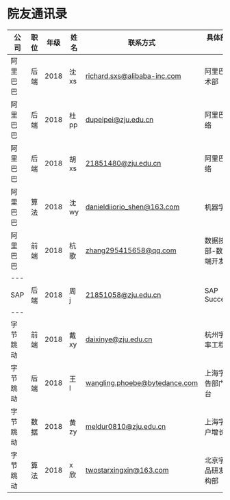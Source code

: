 # 院友通讯录

| 公司     | 职位 | 年级 | 姓名  | 联系方式                      | 具体部门及工作内容                | 备注     |
| -------- | ---- | ---- | ----- | ----------------------------- | --------------------------------- | -------- |
| 阿里巴巴 | 后端 | 2018 | 沈 xs | richard.sxs@alibaba-inc.com   | 阿里巴巴淘系技术部                | 可内推   |
| 阿里巴巴 | 后端 | 2018 | 杜 pp | dupeipei@zju.edu.cn           | 阿里巴巴菜鸟网络                  |          |
| 阿里巴巴 | 后端 | 2018 | 胡 xs | 21851480@zju.edu.cn           | 阿里巴巴菜鸟网络                  |   可内推 |
| 阿里巴巴 | 算法 | 2018 | 沈 wy | danieldiiorio_shen@163.com    | 机器学习岗                        |          |
| 阿里巴巴 | 前端 | 2018 | 杭歌  | zhang295415658@qq.com         | 数据技术及产品部-数据中台前端开发 | 可内推   |
| ---      |      |      |       |                               |                                   |          |
| SAP      | 后端 | 2018 | 周 j  | 21851058@zju.edu.cn           | SAP SuccessFactors                |          |
| ---      |      |      |       |                               |                                   |          |
| 字节跳动 | 前端 | 2018 | 戴 xy | daixinye@zju.edu.cn           | 杭州字节跳动效率工程              | 可帮内推 |
| 字节跳动 | 后端 | 2018 | 王 l  | wangling.phoebe@bytedance.com | 上海字节跳动广告部门商业化平台    |          |
| 字节跳动 | 数据 | 2018 | 黄 zy | meldur0810@zju.edu.cn         | 上海字节跳动用户增长部门          |          |
| 字节跳动 | 算法 | 2018 | x 欣  | twostarxingxin@163.com        | 北京字节跳动产品研发和工程架构部  |          |
